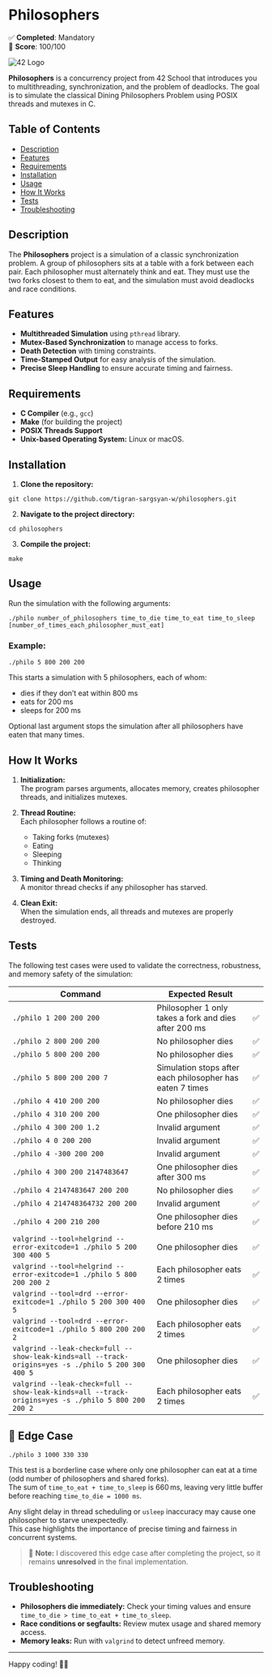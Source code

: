 # Philosophers

✅ **Completed**: Mandatory  
🏅 **Score**: 100/100

![42 Logo](https://encrypted-tbn0.gstatic.com/images?q=tbn:ANd9GcTXfAZMOWHDQ3DKE63A9jWhIqQaKcKqUIXvzg&s)

**Philosophers** is a concurrency project from 42 School that introduces you to multithreading, synchronization, and the problem of deadlocks. The goal is to simulate the classical Dining Philosophers Problem using POSIX threads and mutexes in C.

## Table of Contents

- [Description](#description)
- [Features](#features)
- [Requirements](#requirements)
- [Installation](#installation)
- [Usage](#usage)
- [How It Works](#how-it-works)
- [Tests](#tests)
- [Troubleshooting](#troubleshooting)

## Description

The **Philosophers** project is a simulation of a classic synchronization problem. A group of philosophers sits at a table with a fork between each pair. Each philosopher must alternately think and eat. They must use the two forks closest to them to eat, and the simulation must avoid deadlocks and race conditions.

## Features

- **Multithreaded Simulation** using `pthread` library.
- **Mutex-Based Synchronization** to manage access to forks.
- **Death Detection** with timing constraints.
- **Time-Stamped Output** for easy analysis of the simulation.
- **Precise Sleep Handling** to ensure accurate timing and fairness.

## Requirements

- **C Compiler** (e.g., `gcc`)
- **Make** (for building the project)
- **POSIX Threads Support**
- **Unix-based Operating System:** Linux or macOS.

## Installation

1. **Clone the repository:**
```
git clone https://github.com/tigran-sargsyan-w/philosophers.git
```

2. **Navigate to the project directory:**
```
cd philosophers
```

3. **Compile the project:**
```
make
```

## Usage

Run the simulation with the following arguments:
```
./philo number_of_philosophers time_to_die time_to_eat time_to_sleep [number_of_times_each_philosopher_must_eat]
```

### Example:
```
./philo 5 800 200 200
```

This starts a simulation with 5 philosophers, each of whom:
- dies if they don’t eat within 800 ms
- eats for 200 ms
- sleeps for 200 ms

Optional last argument stops the simulation after all philosophers have eaten that many times.

## How It Works

1. **Initialization:**  
   The program parses arguments, allocates memory, creates philosopher threads, and initializes mutexes.

2. **Thread Routine:**  
   Each philosopher follows a routine of:
   - Taking forks (mutexes)
   - Eating
   - Sleeping
   - Thinking

3. **Timing and Death Monitoring:**  
   A monitor thread checks if any philosopher has starved.

4. **Clean Exit:**  
   When the simulation ends, all threads and mutexes are properly destroyed.


## Tests

The following test cases were used to validate the correctness, robustness, and memory safety of the simulation:

| Command                                                                 | Expected Result                                                       |   |
|-------------------------------------------------------------------------|------------------------------------------------------------------------|:-:|
| `./philo 1 200 200 200`                                                | Philosopher 1 only takes a fork and dies after 200 ms                 | ✅ |
| `./philo 2 800 200 200`                                                | No philosopher dies                                                   | ✅ |
| `./philo 5 800 200 200`                                                | No philosopher dies                                                   | ✅ |
| `./philo 5 800 200 200 7`                                              | Simulation stops after each philosopher has eaten 7 times             | ✅ |
| `./philo 4 410 200 200`                                                | No philosopher dies                                                   | ✅ |
| `./philo 4 310 200 200`                                                | One philosopher dies                                                  | ✅ |
| `./philo 4 300 200 1.2`                                                | Invalid argument                                                      | ✅ |
| `./philo 4 0 200 200`                                                  | Invalid argument                                                      | ✅ |
| `./philo 4 -300 200 200`                                               | Invalid argument                                                      | ✅ |
| `./philo 4 300 200 2147483647`                                         | One philosopher dies after 300 ms                                     | ✅ |
| `./philo 4 2147483647 200 200`                                         | No philosopher dies                                                   | ✅ |
| `./philo 4 214748364732 200 200`                                       | Invalid argument                                                      | ✅ |
| `./philo 4 200 210 200`                                                | One philosopher dies before 210 ms                                    | ✅ |
| `valgrind --tool=helgrind --error-exitcode=1 ./philo 5 200 300 400 5` | One philosopher dies                                                  | ✅ |
| `valgrind --tool=helgrind --error-exitcode=1 ./philo 5 800 200 200 2` | Each philosopher eats 2 times                                         | ✅ |
| `valgrind --tool=drd --error-exitcode=1 ./philo 5 200 300 400 5`      | One philosopher dies                                                  | ✅ |
| `valgrind --tool=drd --error-exitcode=1 ./philo 5 800 200 200 2`      | Each philosopher eats 2 times                                         | ✅ |
| `valgrind --leak-check=full --show-leak-kinds=all --track-origins=yes -s ./philo 5 200 300 400 5` | One philosopher dies                                   | ✅ |
| `valgrind --leak-check=full --show-leak-kinds=all --track-origins=yes -s ./philo 5 800 200 200 2` | Each philosopher eats 2 times                          | ✅ |


## 🧪 Edge Case

```
./philo 3 1000 330 330
```

This test is a borderline case where only one philosopher can eat at a time (odd number of philosophers and shared forks).  
The sum of `time_to_eat + time_to_sleep` is 660 ms, leaving very little buffer before reaching `time_to_die = 1000 ms`.

Any slight delay in thread scheduling or `usleep` inaccuracy may cause one philosopher to starve unexpectedly.  
This case highlights the importance of precise timing and fairness in concurrent systems.

> 📌 **Note:** I discovered this edge case after completing the project, so it remains **unresolved** in the final implementation.


## Troubleshooting

- **Philosophers die immediately:** Check your timing values and ensure `time_to_die > time_to_eat + time_to_sleep`.
- **Race conditions or segfaults:** Review mutex usage and shared memory access.
- **Memory leaks:** Run with `valgrind` to detect unfreed memory.

---

Happy coding! 🧠🍴
